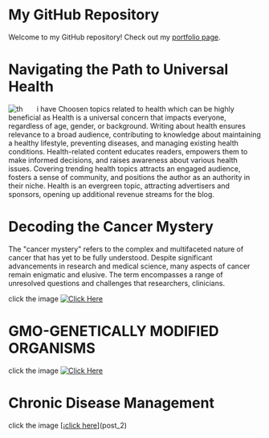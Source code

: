 # My GitHub Repository

Welcome to my GitHub repository! Check out my [portfolio page](index.html).

# Navigating the Path to Universal Health
![th](https://github.com/23W-GBAC/Anukuga/assets/74722296/96eb4a69-6993-4537-8b7c-7aaefea1fb37)&nbsp;&nbsp;&nbsp;&nbsp;&nbsp;&nbsp; i have Choosen topics related to health which can be highly beneficial as Health is a universal concern that impacts everyone, regardless of age, gender, or background. Writing about health ensures relevance to a broad audience, contributing to knowledge about maintaining a healthy lifestyle, preventing diseases, and managing existing health conditions. Health-related content educates readers, empowers them to make informed decisions, and raises awareness about various health issues. Covering trending health topics attracts an engaged audience, fosters a sense of community, and positions the author as an authority in their niche. Health is an evergreen topic, attracting advertisers and sponsors, opening up additional revenue streams for the blog. &nbsp;&nbsp;&nbsp;&nbsp;&nbsp;&nbsp; 
                                                                                                                                                                                                                                                                                                                                            
                                                                                                                                                                                                                                                                                                                                         
# Decoding the Cancer Mystery
The "cancer mystery" refers to the complex and multifaceted nature of cancer that has yet to be fully understood. Despite significant advancements in research and medical science, many aspects of cancer remain enigmatic and elusive. The term encompasses a range of unresolved questions and challenges that researchers, clinicians.
 
 click the image
 [![Click Here](https://github.com/23W-GBAC/Anukuga/assets/74722296/9b3b5ab6-f278-4759-abf9-f364af2ed84c)](post_2)


# GMO-GENETICALLY MODIFIED ORGANISMS
 click the image
 [![Click Here](https://github.com/23W-GBAC/Anukuga/assets/74722296/eb3a37aa-6569-451d-81ce-6402b6662859)](post_1)

# Chronic Disease Management
click the image
[¡[click here](https://www.alamy.com/chronic-disease-management-concept-icon-image382629091.html)](post_2)

